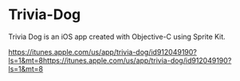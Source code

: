 # Trivia-Dog
Trivia Dog is an iOS app created with Objective-C using Sprite Kit.

https://itunes.apple.com/us/app/trivia-dog/id912049190?ls=1&mt=8https://itunes.apple.com/us/app/trivia-dog/id912049190?ls=1&mt=8
